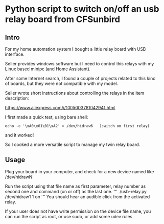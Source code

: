 # Python script to switch on/off an usb relay board from CFSunbird

## Intro

For my home automation system I bought a little relay board with USB interface.

Seller provides windows software but I need to control this relays with my Linux based minipc (and Home Assistant). 

After some Internet search, I found a couple of projects related to this kind of boards, but they were not compatible with my model.

Seller wrote short instructions about controlling the relays in the item description:

https://www.aliexpress.com/i/1005003781042941.html

I first made a quick test, using bare shell:
```
echo -e '\xA0\x01\01\xA2' > /dev/hidraw6   (switch on first relay)
```
and it worked!

So I cooked a more versatile script to manage my twin relay board.

## Usage

Plug your board in your computer, and check for a new device named like /dev/hidrawN 

Run the script using that file name as first parameter, relay number as second one and command (on or off) as the last one.
'''
./usb-relay.py /dev/hidraw1 1 on
'''
You should hear an audible click from the activated relay.

If your user does not have write permission on the device file name, you can run the script as root, or use sudo, or add some udev rules.


